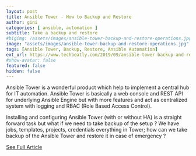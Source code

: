 ```yaml
---
layout: post
title: Ansible Tower - How to Backup and Restore
author: gini
categories: [ ansible, automation ]
subtitle: Take a backup and restore
#bigimg: /assets/images/ansible-tower-backup-and-restore-operations.jpg
image: "assets/images/ansible-tower-backup-and-restore-operations.jpg"
tags: [Ansible Tower, Backup, Restore, Ansible Automation]
ext_url: https://www.techbeatly.com/2019/09/ansible-tower-backup-and-restore-operations.html
#show-avatar: false
featured: false
hidden: false
---
```


Ansible Tower is a wonderful product which help to implement a central hub for IT automation. Ansible Tower is basically a web console and REST API for underlying Ansible Engine but with more features and act as centralized system with logging and RBAC (Role Based Access Control).

Installing and configuring Ansible Tower (with or without HA) is a straight forward task but what if we need to take backup of the setup ? We have jobs, templates, projects, credentials everything in Tower; how can we take backup of the Ansible Tower and restore it in case of emergency ?

[See Full Article](https://www.techbeatly.com/2019/09/ansible-tower-backup-and-restore-operations.html)
